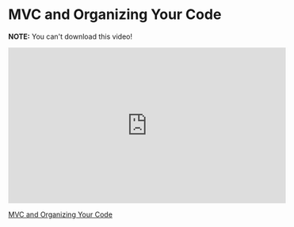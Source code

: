 # MVC and Organizing Your Code

**NOTE:** You can't download this video!

<iframe width="560" height="315" src="https://www.youtube.com/embed/TUhvdGeN1ao?rel=0&modestbranding=1" frameborder="0" allowfullscreen></iframe><p><a href="https://www.youtube.com/watch?v=TUhvdGeN1ao">MVC and Organizing Your Code</a></p>